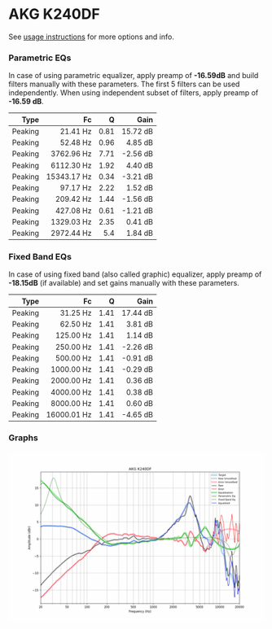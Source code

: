 # AKG K240DF
See [usage instructions](https://github.com/jaakkopasanen/AutoEq#usage) for more options and info.

### Parametric EQs
In case of using parametric equalizer, apply preamp of **-16.59dB** and build filters manually
with these parameters. The first 5 filters can be used independently.
When using independent subset of filters, apply preamp of **-16.59 dB**.

| Type    | Fc          |    Q | Gain     |
|--------:|------------:|-----:|---------:|
| Peaking | 21.41 Hz    | 0.81 | 15.72 dB |
| Peaking | 52.48 Hz    | 0.96 | 4.85 dB  |
| Peaking | 3762.96 Hz  | 7.71 | -2.56 dB |
| Peaking | 6112.30 Hz  | 1.92 | 4.40 dB  |
| Peaking | 15343.17 Hz | 0.34 | -3.21 dB |
| Peaking | 97.17 Hz    | 2.22 | 1.52 dB  |
| Peaking | 209.42 Hz   | 1.44 | -1.56 dB |
| Peaking | 427.08 Hz   | 0.61 | -1.21 dB |
| Peaking | 1329.03 Hz  | 2.35 | 0.41 dB  |
| Peaking | 2972.44 Hz  | 5.4  | 1.84 dB  |

### Fixed Band EQs
In case of using fixed band (also called graphic) equalizer, apply preamp of **-18.15dB**
(if available) and set gains manually with these parameters.

| Type    | Fc          |    Q | Gain     |
|--------:|------------:|-----:|---------:|
| Peaking | 31.25 Hz    | 1.41 | 17.44 dB |
| Peaking | 62.50 Hz    | 1.41 | 3.81 dB  |
| Peaking | 125.00 Hz   | 1.41 | 1.14 dB  |
| Peaking | 250.00 Hz   | 1.41 | -2.26 dB |
| Peaking | 500.00 Hz   | 1.41 | -0.91 dB |
| Peaking | 1000.00 Hz  | 1.41 | -0.29 dB |
| Peaking | 2000.00 Hz  | 1.41 | 0.36 dB  |
| Peaking | 4000.00 Hz  | 1.41 | 0.38 dB  |
| Peaking | 8000.00 Hz  | 1.41 | 0.60 dB  |
| Peaking | 16000.01 Hz | 1.41 | -4.65 dB |

### Graphs
![](./AKG%20K240DF.png)
